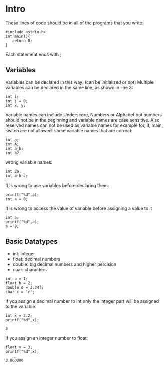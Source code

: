 # Intro

These lines of code should be in all of the programs that you write:

```
#include <stdio.h>
int main(){
   return 0;
}
```

Each statement ends with ;

## Variables

Variables can be declared in this way: (can be initialized or not)
Multiple variables can be declared in the same line, as shown in line 3:

```
int i;
int j = 0;
int x, y;

```

Variable names can include Underscore, Numbers or Alphabet but numbers should not be in the beginning and variable names are case sensitive. Also reserved names can not be used as variable names for example for, if, main, switch are not allowed.
some variable names that are correct:

```
int a;
int A;
int a_b;
int b2;
```

wrong variable names:

```
int 2a;
int a-b-c;
```

It is wrong to use variables before declaring them:

```
printf("%d",a);
int a = 0;
```

 It is wrong to access the value of variable before assigning a value to it

```
int a;
printf("%d",a);
a = 8;
```

## Basic Datatypes
- int: integer
- float: decimal numbers
- double: big decimal numbers and higher percision
- char: characters

```
int a = 1;
float b = 2;
double d = 3.34f;
char c = 'r';

```

If you assign a decimal number to int only the integer part will be assigned to the variable:
```
int x = 3.2;
printf("%d",x);
```

```
3
```

If you assign an integer number to float:
```
float y = 3;
printf("%d",x);
```

```
3.000000
```


